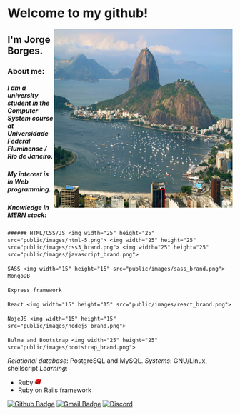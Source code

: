 # Welcome to my github!
<img align="right" width="400" height="400" src="public/images/vista-do-morro-do-corcovado-brasil.jpg">

## I'm **Jorge Borges**.

### About me:

##### I am a university student in the Computer System course at Universidade Federal Fluminense / Rio de Janeiro. 
    
##### My interest is in Web programming.

##### Knowledge in MERN stack:

    ###### HTML/CSS/JS <img width="25" height="25" src="public/images/html-5.png"> <img width="25" height="25" src="public/images/css3_brand.png"> <img width="25" height="25" src="public/images/javascript_brand.png">
    
    SASS <img width="15" height="15" src="public/images/sass_brand.png">
    MongoDB 
    
    Express framework 
    
    React <img width="15" height="15" src="public/images/react_brand.png"> 
    
    NojeJS <img width="15" height="15" src="public/images/nodejs_brand.png">              
    
    Bulma and Bootstrap <img width="25" height="25" src="public/images/bootstrap_brand.png">

*Relational database*: PostgreSQL and MySQL.
*Systems*: GNU/Linux, shellscript 
*Learning*:
<ul>
    <li>Ruby <img width="15" height="15" src="public/images/ruby_brand.png"> </li>
    <li> Ruby on Rails framework</li>
</ul>

[![Github Badge](https://img.shields.io/badge/-Github-000?style=flat-square&logo=Github&logoColor=white&link=link_do_seu_perfil_no_github)](https://github.com/JorgeLAB/) [![Gmail Badge](https://img.shields.io/badge/-Gmail-c14438?style=flat-square&logo=Gmail&logoColor=white&link=mailto:seu_email)](mailto:jorgeborgesdev@gmail.com) [![Discord](https://img.shields.io/discord/760987427166748723.svg?label=&logo=discord&logoColor=ffffff&color=7389D8&labelColor=6A7EC2)](https://discord.com/channels/760987427166748723)
